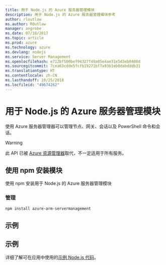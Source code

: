 ```yaml
---
title: 用于 Node.js 的 Azure 服务器管理模块
description: 用于 Node.js 的 Azure 服务器管理模块参考
author: rloutlaw
ms.author: ROutlaw
manager: angrobe
ms.date: 07/18/2017
ms.topic: article
ms.prod: azure
ms.technology: azure
ms.devlang: nodejs
ms.service: Server Management
ms.openlocfilehash: e712bf500bef94327f49a05e4ae31e5d3eb0400d
ms.sourcegitcommit: 7cea63cdde5fcfb19271bf7a93b1eb0dabdddb31
ms.translationtype: HT
ms.contentlocale: zh-CN
ms.lasthandoff: 10/25/2018
ms.locfileid: "49674262"
---
```

# <a name="azure-server-management-modules-for-nodejs"></a>用于 Node.js 的 Azure 服务器管理模块

使用 Azure 服务器管理器可以管理节点、网关、会话以及 PowerShell 命令和会话。

> [!WARNING]
> 此 API 已被 [Azure 资源管理器](/javascript/api/overview/azure/resources)取代，不一定适用于所有服务。

## <a name="install-the-module-with-npm"></a>使用 npm 安装模块

使用 npm 安装用于 Node.js 的 Azure 服务器管理模块

### <a name="management"></a>管理

```bash
npm install azure-arm-servermanagement
```

## <a name="example"></a>示例

## <a name="samples"></a>示例

详细了解可在应用中使用的[示例 Node.js 代码](https://azure.microsoft.com/resources/samples/?platform=nodejs)。
